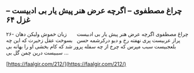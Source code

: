 ## چراغ مصطفوی – اگرچه عرض هنر پیش یار بی ادبیست – غزل ۶۴


۲۶- چراغ مصطفوی اگرچه عرض هنر پیش یار بی ادبیست       زبان خموش ولیکن دهان پراز عربیست پری نهفته رخ و دیو درکرشمه حسن   بسوخت عقل زحیرت که این چه بلعجبیست سبب مپرس که چرخ از چه سفله پرور شد که کام بخشی او را بهانه بی سببیست درین چمن گل بی &#8230;

[https://faalgir.com/212/](https://faalgir.com/212/) 